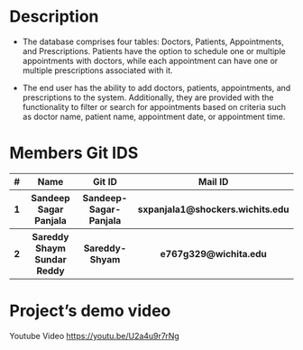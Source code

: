 # Description

- The database comprises four tables: Doctors, Patients, Appointments, and Prescriptions. Patients have the option to schedule one or multiple appointments with doctors, while each appointment can have one or multiple prescriptions associated with it.

- The end user has the ability to add doctors, patients, appointments, and prescriptions to the system. Additionally, they are provided with the functionality to filter or search for appointments based on criteria such as doctor name, patient name, appointment date, or appointment time.

# Members Git IDS

<table>
  <tr>
    <th>#</th>
    <th>Name</th>
    <th>Git ID</th>
    <th>Mail ID</th>
  </tr>
    <tr>
    <th>1</th>
    <th>Sandeep Sagar Panjala</th>
    <th>Sandeep-Sagar-Panjala</th>
    <th>sxpanjala1@shockers.wichits.edu</th>
  </tr>
    <tr>
    <th>2</th>
    <th>Sareddy Shaym Sundar Reddy</th>
    <th>Sareddy-Shyam</th>
    <th>e767g329@wichita.edu</th>
  </tr>
</table>

# Project’s demo video

Youtube Video <a href="https://youtu.be/U2a4u9r7rNg" target="_blank">https://youtu.be/U2a4u9r7rNg</a>
